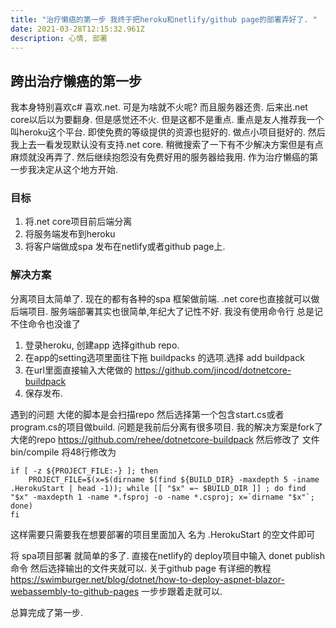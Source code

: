 ```yaml
---
title: "治疗懒癌的第一步 我终于把heroku和netlify/github page的部署弄好了. "
date: 2021-03-28T12:15:32.961Z
description: 心情, 部署
---
```

## 跨出治疗懒癌的第一步

我本身特别喜欢c# 喜欢.net. 可是为啥就不火呢? 而且服务器还贵. 后来出.net core以后以为要翻身. 但是感觉还不火. 但是这都不是重点. 重点是友人推荐我一个叫heroku这个平台. 即使免费的等级提供的资源也挺好的. 做点小项目挺好的. 然后我上去一看发现默认没有支持.net core. 稍微搜索了一下有不少解决方案但是有点麻烦就没再弄了. 然后继续抱怨没有免费好用的服务器给我用. 作为治疗懒癌的第一步我决定从这个地方开始.

### 目标

1. 将.net core项目前后端分离
2. 将服务端发布到heroku
3. 将客户端做成spa 发布在netlify或者github page上.

### 解决方案

分离项目太简单了. 现在的都有各种的spa 框架做前端. .net core也直接就可以做后端项目.
服务端部署其实也很简单,年纪大了记性不好. 我没有使用命令行 总是记不住命令也没谁了 

1. 登录heroku, 创建app 选择github repo.
2. 在app的setting选项里面往下拖 buildpacks 的选项.选择 add buildpack
3. 在url里面直接输入大佬做的 https://github.com/jincod/dotnetcore-buildpack
4. 保存发布.

遇到的问题
大佬的脚本是会扫描repo 然后选择第一个包含start.cs或者program.cs的项目做build. 问题是我前后分离有很多项目. 我的解决方案是fork了大佬的repo https://github.com/rehee/dotnetcore-buildpack 然后修改了 文件bin/compile 将48行修改为 

```
if [ -z ${PROJECT_FILE:-} ]; then
	PROJECT_FILE=$(x=$(dirname $(find ${BUILD_DIR} -maxdepth 5 -iname .HerokuStart | head -1)); while [[ "$x" =~ $BUILD_DIR ]] ; do find "$x" -maxdepth 1 -name *.fsproj -o -name *.csproj; x=`dirname "$x"`; done)
fi
```

这样需要只需要我在想要部署的项目里面加入 名为 .HerokuStart 的空文件即可

将 spa项目部署 就简单的多了. 直接在netlify的 deploy项目中输入 donet publish 命令 然后选择输出的文件夹就可以. 关于github page 有详细的教程 https://swimburger.net/blog/dotnet/how-to-deploy-aspnet-blazor-webassembly-to-github-pages 一步步跟着走就可以.

总算完成了第一步.